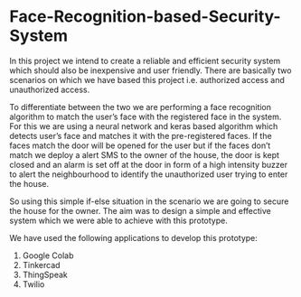 # Face-Recognition-based-Security-System

In this project we intend to create a reliable and efficient security system which should also be inexpensive and user friendly. There are basically two scenarios on which we have based this project i.e. authorized access and unauthorized access. 

To differentiate between the two we are performing a face recognition algorithm to match the user’s face with the registered face in the system. For this we are using a neural network and keras based algorithm which detects user’s face and matches it with the pre-registered faces. 
If the faces match the door will be opened for the user but if the faces don’t match we deploy a alert SMS to the owner of the house, the door is kept closed and an alarm is set off at the door in form of a high intensity buzzer to alert the neighbourhood to identify the unauthorized user trying to enter the house. 

So using this simple if-else situation in the scenario we are going to secure the house for the owner. The aim was to design a simple and effective system which we were able to achieve with this prototype.

We have used the following applications to develop this prototype:
1.	Google Colab
2.	Tinkercad
3.	ThingSpeak
4.	Twilio
